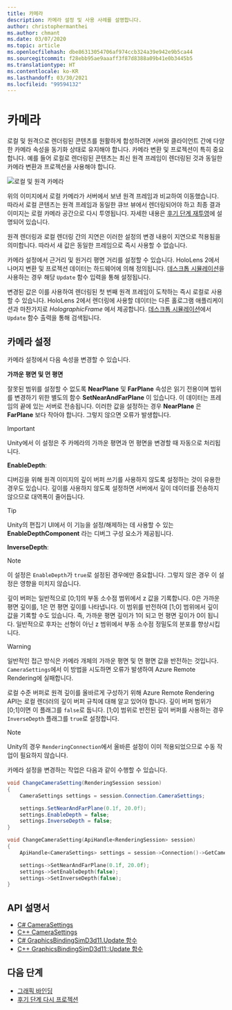 ```yaml
---
title: 카메라
description: 카메라 설정 및 사용 사례를 설명합니다.
author: christophermanthei
ms.author: chmant
ms.date: 03/07/2020
ms.topic: article
ms.openlocfilehash: dbe86313054706af974ccb324a39e942e9b5ca44
ms.sourcegitcommit: f28ebb95ae9aaaff3f87d8388a09b41e0b3445b5
ms.translationtype: HT
ms.contentlocale: ko-KR
ms.lasthandoff: 03/30/2021
ms.locfileid: "99594132"
---
```

# <a name="camera"></a>카메라

로컬 및 원격으로 렌더링된 콘텐츠를 원활하게 합성하려면 서버와 클라이언트 간에 다양한 카메라 속성을 동기화 상태로 유지해야 합니다. 카메라 변환 및 프로젝션이 특히 중요합니다. 예를 들어 로컬로 렌더링된 콘텐츠는 최신 원격 프레임이 렌더링된 것과 동일한 카메라 변환과 프로젝션을 사용해야 합니다.

![로컬 및 원격 카메라](./media/camera.png)

위의 이미지에서 로컬 카메라가 서버에서 보낸 원격 프레임과 비교하여 이동했습니다. 따라서 로컬 콘텐츠는 원격 프레임과 동일한 큐브 뷰에서 렌더링되어야 하고 최종 결과 이미지는 로컬 카메라 공간으로 다시 투영됩니다. 자세한 내용은 [후기 단계 재투영](late-stage-reprojection.md)에 설명되어 있습니다.

원격 렌더링과 로컬 렌더링 간의 지연은 이러한 설정의 변경 내용이 지연으로 적용됨을 의미합니다. 따라서 새 값은 동일한 프레임으로 즉시 사용할 수 없습니다.

카메라 설정에서 근거리 및 원거리 평면 거리를 설정할 수 있습니다. HoloLens 2에서 나머지 변환 및 프로젝션 데이터는 하드웨어에 의해 정의됩니다. [데스크톱 시뮬레이션](../../concepts/graphics-bindings.md)을 사용하는 경우 해당 `Update` 함수 입력을 통해 설정됩니다.

변경된 값은 이를 사용하여 렌더링된 첫 번째 원격 프레임이 도착하는 즉시 로컬로 사용할 수 있습니다. HoloLens 2에서 렌더링에 사용할 데이터는 다른 홀로그램 애플리케이션과 마찬가지로 *HolographicFrame* 에서 제공합니다. [데스크톱 시뮬레이션](../../concepts/graphics-bindings.md)에서 `Update` 함수 출력을 통해 검색됩니다.

## <a name="camera-settings"></a>카메라 설정

카메라 설정에서 다음 속성을 변경할 수 있습니다.

**가까운 평면 및 먼 평면**

잘못된 범위를 설정할 수 없도록 **NearPlane** 및 **FarPlane** 속성은 읽기 전용이며 범위를 변경하기 위한 별도의 함수 **SetNearAndFarPlane** 이 있습니다. 이 데이터는 프레임의 끝에 있는 서버로 전송됩니다. 이러한 값을 설정하는 경우 **NearPlane** 은 **FarPlane** 보다 작아야 합니다. 그렇지 않으면 오류가 발생합니다.

> [!IMPORTANT]
> Unity에서 이 설정은 주 카메라의 가까운 평면과 먼 평면을 변경할 때 자동으로 처리됩니다.

**EnableDepth**:

디버깅을 위해 원격 이미지의 깊이 버퍼 쓰기를 사용하지 않도록 설정하는 것이 유용한 경우도 있습니다. 깊이를 사용하지 않도록 설정하면 서버에서 깊이 데이터를 전송하지 않으므로 대역폭이 줄어듭니다.

> [!TIP]
> Unity의 편집기 UI에서 이 기능을 설정/해제하는 데 사용할 수 있는 **EnableDepthComponent** 라는 디버그 구성 요소가 제공됩니다.

**InverseDepth**:

> [!NOTE]
> 이 설정은 `EnableDepth`가 `true`로 설정된 경우에만 중요합니다. 그렇지 않은 경우 이 설정은 영향을 미치지 않습니다.

깊이 버퍼는 일반적으로 [0;1]의 부동 소수점 범위에서 z 값을 기록합니다. 0은 가까운 평면 깊이를, 1은 먼 평면 깊이를 나타냅니다. 이 범위를 반전하여 [1;0] 범위에서 깊이 값을 기록할 수도 있습니다. 즉, 가까운 평면 깊이가 1이 되고 먼 평면 깊이가 0이 됩니다. 일반적으로 후자는 선형이 아닌 z 범위에서 부동 소수점 정밀도의 분포를 향상시킵니다.

> [!WARNING]
> 일반적인 접근 방식은 카메라 개체의 가까운 평면 및 먼 평면 값을 반전하는 것입니다. `CameraSettings`에서 이 방법을 시도하면 오류가 발생하여 Azure Remote Rendering에 실패합니다.

로컬 수준 버퍼로 원격 깊이를 올바르게 구성하기 위해 Azure Remote Rendering API는 로컬 렌더러의 깊이 버퍼 규칙에 대해 알고 있어야 합니다. 깊이 버퍼 범위가 [0;1]이면 이 플래그를 `false`로 둡니다. [1;0] 범위로 반전된 깊이 버퍼를 사용하는 경우 `InverseDepth` 플래그를 `true`로 설정합니다.

> [!NOTE]
> Unity의 경우 `RenderingConnection`에서 올바른 설정이 이미 적용되었으므로 수동 작업이 필요하지 않습니다.

카메라 설정을 변경하는 작업은 다음과 같이 수행할 수 있습니다.

```cs
void ChangeCameraSetting(RenderingSession session)
{
    CameraSettings settings = session.Connection.CameraSettings;

    settings.SetNearAndFarPlane(0.1f, 20.0f);
    settings.EnableDepth = false;
    settings.InverseDepth = false;
}
```

```cpp
void ChangeCameraSetting(ApiHandle<RenderingSession> session)
{
    ApiHandle<CameraSettings> settings = session->Connection()->GetCameraSettings();

    settings->SetNearAndFarPlane(0.1f, 20.0f);
    settings->SetEnableDepth(false);
    settings->SetInverseDepth(false);
}
```

## <a name="api-documentation"></a>API 설명서

* [C# CameraSettings](/dotnet/api/microsoft.azure.remoterendering.camerasettings)
* [C++ CameraSettings](/cpp/api/remote-rendering/camerasettings)
* [C# GraphicsBindingSimD3d11.Update 함수](/dotnet/api/microsoft.azure.remoterendering.graphicsbindingsimd3d11.update)
* [C++ GraphicsBindingSimD3d11::Update 함수](/cpp/api/remote-rendering/graphicsbindingsimd3d11#update)

## <a name="next-steps"></a>다음 단계

* [그래픽 바인딩](../../concepts/graphics-bindings.md)
* [후기 단계 다시 프로젝션](late-stage-reprojection.md)